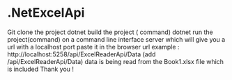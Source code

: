 # .NetExcelApi
Git clone the project
dotnet build the project ( command)
dotnet run the project(command) on a command line interface server which will give you a url with a localhost port
paste it in the browser url example : http://localhost:5258/api/ExcelReaderApi/Data (add /api/ExcelReaderApi/Data)
data is being read from the Book1.xlsx file which is included
Thank you !
